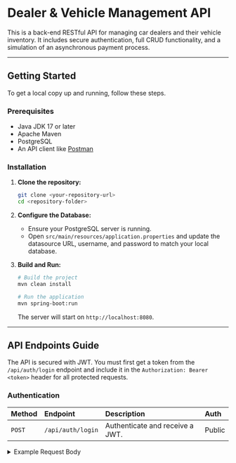 
# Dealer & Vehicle Management API

This is a back-end RESTful API for managing car dealers and their vehicle inventory. It includes secure authentication, full CRUD functionality, and a simulation of an asynchronous payment process.

***

## Getting Started

To get a local copy up and running, follow these steps.

### Prerequisites

* Java JDK 17 or later
* Apache Maven
* PostgreSQL
* An API client like [Postman](https://www.postman.com/downloads/)

### Installation

1.  **Clone the repository:**
    ```bash
    git clone <your-repository-url>
    cd <repository-folder>
    ```

2.  **Configure the Database:**
    * Ensure your PostgreSQL server is running.
    * Open `src/main/resources/application.properties` and update the datasource URL, username, and password to match your local database.

3.  **Build and Run:**
    ```bash
    # Build the project
    mvn clean install

    # Run the application
    mvn spring-boot:run
    ```
    The server will start on `http://localhost:8080`.

***

## API Endpoints Guide

The API is secured with JWT. You must first get a token from the `/api/auth/login` endpoint and include it in the `Authorization: Bearer <token>` header for all protected requests.

### **Authentication**

| Method | Endpoint          | Description                        | Auth   |
| :----- | :---------------- | :--------------------------------- | :----- |
| `POST` | `/api/auth/login` | Authenticate and receive a JWT.    | Public |

<details>
<summary>Example Request Body</summary>

```json
{
    "username": "user",
    "password": "password"
}
````

\</details\>

-----

### **Task 1: Dealer & Vehicle Management**

All endpoints in this section require a valid JWT `Bearer Token`.

#### Dealers

| Method   | Endpoint           | Description                      | Auth |
| :------- | :----------------- | :------------------------------- | :--- |
| `POST`   | `/api/dealers`     | Create a new dealer.             | JWT  |
| `GET`    | `/api/dealers`     | Get a list of all dealers.       | JWT  |
| `GET`    | `/api/dealers/{id}`| Get a specific dealer by ID.     | JWT  |
| `PUT`    | `/api/dealers/{id}`| Update an existing dealer.       | JWT  |
| `DELETE` | `/api/dealers/{id}`| Delete a dealer.                 | JWT  |

\<details\>
\<summary\>Example `POST /api/dealers` Body\</summary\>

```json
{
    "name": "Prestige Motors",
    "email": "contact@prestigemotors.com",
    "subscriptionType": "PREMIUM"
}
```

\</details\>

#### Vehicles

| Method   | Endpoint                        | Description                               | Auth |
| :------- | :------------------------------ | :---------------------------------------- | :--- |
| `POST`   | `/api/vehicles`                 | Create a new vehicle for a dealer.        | JWT  |
| `GET`    | `/api/vehicles`                 | Get a list of all vehicles.               | JWT  |
| `GET`    | `/api/vehicles/{id}`            | Get a specific vehicle by ID.             | JWT  |
| `PUT`    | `/api/vehicles/{id}`            | Update an existing vehicle.               | JWT  |
| `DELETE` | `/api/vehicles/{id}`            | Delete a vehicle.                         | JWT  |
| `GET`    | `/api/vehicles/premium-dealers` | Get all vehicles from `PREMIUM` dealers.  | JWT  |

\<details\>
\<summary\>Example `POST /api/vehicles` Body\</summary\>

```json
{
    "model": "Ford Mustang",
    "price": 55000.00,
    "status": "AVAILABLE",
    "dealerId": 1
}
```

\</details\>

-----

### **Task 2: Payment Gateway Simulation**

This endpoint also requires a valid JWT `Bearer Token`.

| Method | Endpoint                  | Description                                                  | Auth |
| :----- | :------------------------ | :----------------------------------------------------------- | :--- |
| `POST` | `/api/payment/initiate`   | Initiates a payment. Responds immediately with `PENDING`, then updates to `SUCCESS` after 5 seconds in the background. | JWT  |

\<details\>
\<summary\>Example `POST /api/payment/initiate` Body\</summary\>

```json
{
    "dealerId": 1,
    "amount": 1000.00,
    "method": "Card"
}
```

\</details\>

```
```
